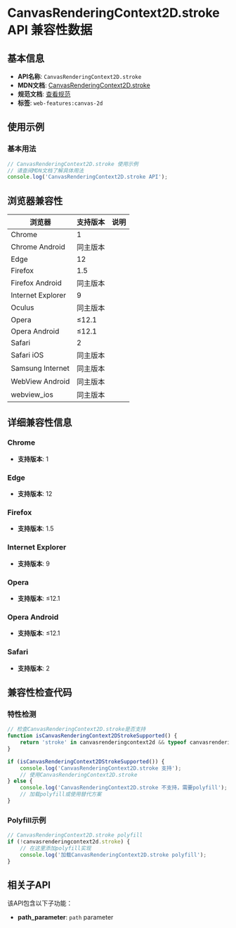 # CanvasRenderingContext2D.stroke API 兼容性数据

## 基本信息

- **API名称**: `CanvasRenderingContext2D.stroke`
- **MDN文档**: [CanvasRenderingContext2D.stroke](https://developer.mozilla.org/docs/Web/API/CanvasRenderingContext2D/stroke)
- **规范文档**: [查看规范](https://html.spec.whatwg.org/multipage/canvas.html#dom-context-2d-stroke-dev)
- **标签**: `web-features:canvas-2d`

## 使用示例

### 基本用法

```javascript
// CanvasRenderingContext2D.stroke 使用示例
// 请查阅MDN文档了解具体用法
console.log('CanvasRenderingContext2D.stroke API');
```

## 浏览器兼容性

| 浏览器 | 支持版本 | 说明 |
|--------|----------|------|
| Chrome | 1 |  |
| Chrome Android | 同主版本 |  |
| Edge | 12 |  |
| Firefox | 1.5 |  |
| Firefox Android | 同主版本 |  |
| Internet Explorer | 9 |  |
| Oculus | 同主版本 |  |
| Opera | ≤12.1 |  |
| Opera Android | ≤12.1 |  |
| Safari | 2 |  |
| Safari iOS | 同主版本 |  |
| Samsung Internet | 同主版本 |  |
| WebView Android | 同主版本 |  |
| webview_ios | 同主版本 |  |

## 详细兼容性信息

### Chrome

- **支持版本**: 1

### Edge

- **支持版本**: 12

### Firefox

- **支持版本**: 1.5

### Internet Explorer

- **支持版本**: 9

### Opera

- **支持版本**: ≤12.1

### Opera Android

- **支持版本**: ≤12.1

### Safari

- **支持版本**: 2

## 兼容性检查代码

### 特性检测

```javascript
// 检查CanvasRenderingContext2D.stroke是否支持
function isCanvasRenderingContext2DStrokeSupported() {
    return 'stroke' in canvasrenderingcontext2d && typeof canvasrenderingcontext2d.stroke === 'function';
}

if (isCanvasRenderingContext2DStrokeSupported()) {
    console.log('CanvasRenderingContext2D.stroke 支持');
    // 使用CanvasRenderingContext2D.stroke
} else {
    console.log('CanvasRenderingContext2D.stroke 不支持，需要polyfill');
    // 加载polyfill或使用替代方案
}
```

### Polyfill示例

```javascript
// CanvasRenderingContext2D.stroke polyfill
if (!canvasrenderingcontext2d.stroke) {
    // 在这里添加polyfill实现
    console.log('加载CanvasRenderingContext2D.stroke polyfill');
}
```

## 相关子API

该API包含以下子功能：

- **path_parameter**: `path` parameter

